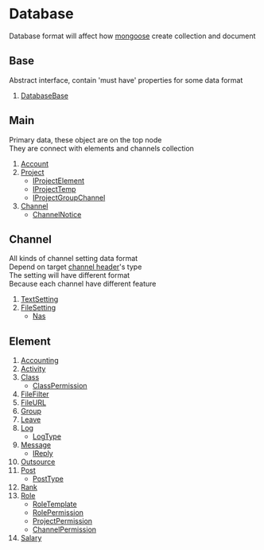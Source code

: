 # Database

Database format will affect how [mongoose](https://www.npmjs.com/package/mongoose)
create collection and document

## Base

Abstract interface, contain 'must have' properties for some data format

1. [DatabaseBase](./base/IDatabaseBase.md)

## Main

Primary data, these object are on the top node\
They are connect with elements and channels collection

1. [Account](./database/Account.md)
2. [Project](./database/Project.md)
    * [IProjectElement](./database/IProjectElement.md)
    * [IProjectTemp](./database/IProjectTemp.md)
    * [IProjectGroupChannel](./database/IProjectGroupChannel.md)
3. [Channel](./database/Channel.md)
    * [ChannelNotice](./database/ChannelNotice.md)

## Channel

All kinds of channel setting data format\
Depend on target [channel header](./database/Channel.md)'s type\
The setting will have different format\
Because each channel have different feature

1. [TextSetting](./database/channel/TextSetting.md)
2. [FileSetting](./database/channel/FileSetting.md)
    * [Nas](./database/channel/Nas.md)

## Element

1. [Accounting](./database/element/Accounting.md)
2. [Activity](./database/element/IActivity.md)
3. [Class](./database/element/Class.md)
    * [ClassPermission](./database/element/ClassPermission.md)
4. [FileFilter](./database/element/FileFilter.md)
5. [FileURL](./database/element/FileURL.md)
6. [Group](./database/element/Group.md)
7. [Leave](./database/element/ILeave.md)
8. [Log](./database/element/Log.md)
    * [LogType](./database/element/LogType.md)
9. [Message](./database/element/Message.md)
    * [IReply](./database/element/IReply.md)
10. [Outsource](./database/element/IOutsource.md)
11. [Post](./database/element/IPost.md)
    * [PostType](./database/element/PostType.md)
12. [Rank](./database/element/IRank.md)
13. [Role](./database/element/Role.md)
    * [RoleTemplate](./database/element/RoleTemplate.md)
    * [RolePermission](./database/element/RolePermission.md)
    * [ProjectPermission](./database/element/ProjectPermission.md)
    * [ChannelPermission](./database/element/ChannelPermission.md)
14. [Salary](./database/element/ISalary.md)